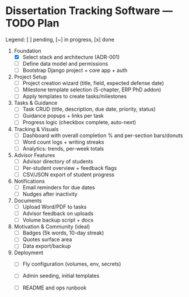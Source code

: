 # Dissertation Tracking Software — TODO Plan

Legend: [ ] pending, [~] in progress, [x] done

1. Foundation
   - [x] Select stack and architecture (ADR-001)
   - [ ] Define data model and permissions
   - [ ] Bootstrap Django project + core app + auth

2. Project Setup
   - [ ] Project creation wizard (title, field, expected defense date)
   - [ ] Milestone template selection (5-chapter, ERP PhD addon)
   - [ ] Apply templates to create tasks/milestones

3. Tasks & Guidance
   - [ ] Task CRUD (title, description, due date, priority, status)
   - [ ] Guidance popups + links per task
   - [ ] Progress logic (checkbox complete, auto-next)

4. Tracking & Visuals
   - [ ] Dashboard with overall completion % and per-section bars/donuts
   - [ ] Word count logs + writing streaks
   - [ ] Analytics: trends, per-week totals

5. Advisor Features
   - [ ] Advisor directory of students
   - [ ] Per-student overview + feedback flags
   - [ ] CSV/JSON export of student progress

6. Notifications
   - [ ] Email reminders for due dates
   - [ ] Nudges after inactivity

7. Documents
   - [ ] Upload Word/PDF to tasks
   - [ ] Advisor feedback on uploads
   - [ ] Volume backup script + docs

8. Motivation & Community (ideal)
   - [ ] Badges (5k words, 10-day streak)
   - [ ] Quotes surface area
   - [ ] Data export/backup

9. Deployment
   - [ ] Fly configuration (volumes, env, secrets)
   - [ ] Admin seeding, initial templates
   - [ ] README and ops runbook

